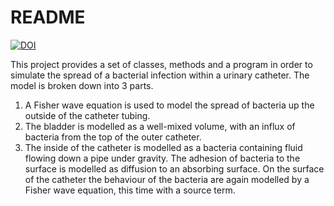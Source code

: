# README

[![DOI](https://zenodo.org/badge/814253783.svg)](https://doi.org/10.5281/zenodo.14674826)

This project provides a set of classes, methods and a program in order to 
simulate the spread of a bacterial infection within a urinary catheter.
The model is broken down into 3 parts.
1. A Fisher wave equation is used to model the spread of bacteria up the outside
of the catheter tubing.
2. The bladder is modelled as a well-mixed volume, with an influx of bacteria
from the top of the outer catheter.
3. The inside of the catheter is modelled as a bacteria containing fluid 
flowing down a pipe under gravity. The adhesion of bacteria to 
the surface is modelled as diffusion to an absorbing surface. On the surface 
of the catheter the behaviour of the bacteria are again modelled by a Fisher
wave equation, this time with a source term.
